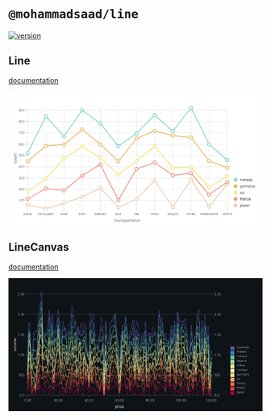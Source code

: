 # `@mohammadsaad/line`

[![version](https://img.shields.io/npm/v/@mohammadsaad/line.svg?style=flat-square)](https://www.npmjs.com/package/@mohammadsaad/line)

## Line

[documentation](http://nivo.rocks/line/)

![Line](https://raw.githubusercontent.com/plouc/nivo/master/packages/line/doc/line.png)

## LineCanvas

[documentation](http://nivo.rocks/line/canvas/)

![LineCanvas](https://raw.githubusercontent.com/plouc/nivo/master/packages/line/doc/line-canvas.png)
